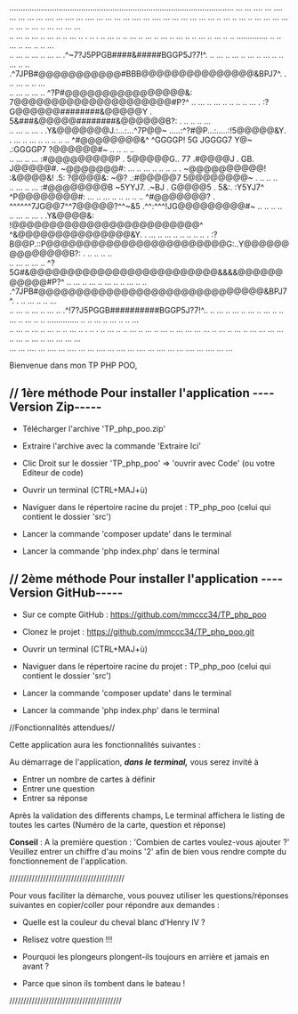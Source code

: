 ....................................................................................................
... ... .... ... .... ... ...  ... ... .... ... .... ... .... ... ...  ... ... .... ... .... ... ...
  ... ...  ... ...  ..  ...  ..  ...  ..  ... ...  ... ...  ..  ...  ..  ...  ..  ... ...  ... ...  
..  ...  ..  ...  ..  ...  ..  ..  ...  ..   .   ..   .   ..  ...  ..  ..  ...  ..  ...  ..  ...  ..
  ...  ..  ..  ...  ..  ...  ..  ..        ..............        ..  ..  ...  ..  ...  ..  ..  ...  
..  ...  ..  ...  ..  ...  ..     .^~7?J5PPGB####&#####BGGP5J?7!^.     ..  ...  ..  ...  ..  ...  ..
  ...  ..  ..  ...  ..  ..  .^7JPB#@@@@@@@@@@@#BBB@@@@@@@@@@@@@@@&BPJ7^.  .   ..  ...  ..  ..  ...  
..  ...  ..  ...  ..     ^?P#@@@@@@@@@@@@@@@@&:  7@@@@@@@@@@@@@@@@@@@@@#P?^     ..  ...  ..  ...  ..
  ..   ..  ..  ...  . :?G@@@@@@########&@@@@@Y . 5&###&@@@@@########&@@@@@@B?: .  ..   ..  ..  ...  
..  ...  ..  ...  . .Y&@@@@@@@J.:...:...^7P@@~   .....:^?#@P...:.....:!5@@@@@&Y. .  ...  ..  ...  ..
  ..   ..  ..   .. ^#@@@@@@@@&^  ^GGGGP!   5G   JGGGG7   Y@~ .:GGGGP7   ?@@@@@@#~ ..   ..  ..   ..  
..  ...  ..  ...  :#@@@@@@@@@P . 5@@@@@G.. 77  .#@@@@J . GB.  J@@@@@#.  ~@@@@@@@#:  ...  ..  ...  ..
  ..   ..  ..   . ~@@@@@@@@@@!  :&@@@@&!  .5:  ?@@@@&:  ~@? .:#@@@@@7   5@@@@@@@@~ .   ..  ..   ..  
..  ...  ..  ...  :#@@@@@@@@B   ~5YYJ7. .~BJ . G@@@@5 . 5&:. :Y5YJ7^  ^P@@@@@@@@#:  ...  ..  ...  ..
  ..   ..  ..   .. ^#@@@@@@@? . ^^^^^^7JG@@7^^7@@@@@?^^~&5  .^^:^^^!JG@@@@@@@@@#~ ..   ..  ..   ..  
..  ...  ..  ...  . .Y&@@@@&:  !@@@@@@@@@@@@@@@@@@@@@@@@@^  ^&@@@@@@@@@@@@@@@&Y. .  ...  ..  ...  ..
  ..   ..  ..   ..  . :?B@@P.::P@@@@@@@@@@@@@@@@@@@@@@@@G:..Y@@@@@@@@@@@@@@B?: .  ..   ..  ..   ..  
..  ...  ..  ...  ..     ^?5G#&@@@@@@@@@@@@@@@@@@@@@@@@@&&&&@@@@@@@@@@@#P?^     ..  ...  ..  ...  ..
  ...  ..  ..  ...  ..  ..  .^7JPB#@@@@@@@@@@@@@@@@@@@@@@@@@@@@@@&BPJ7^.  .   ..  ...  ..  ..  ...  
..  ...  ..  ...  ..  ...  ..     .^!7?J5PGGB##########BGGP5J?7!^..    ..  ...  ..  ...  ..  ...  ..
  ...  ..  ..  ...  ..  ...  ..  ..        ..............        ..  ..  ...  ..  ...  ..  ..  ...  
..  ...  ..  ...  ..  ...  ..  ..  ...  ..   .   ..   .   ..  ...  ..  ..  ...  ..  ...  ..  ...  ..
  ... ...  ... ...  ..  ...  ..  ...  ..  ... ...  ... ...  ..  ...  ..  ...  ..  ... ...  ... ...  
... ... .... ... .... ... .... ... ... .... ... .... ... .... ... .... ... ... .... ... .... ... ...


Bienvenue dans mon TP PHP POO,

// 1ère méthode Pour installer l'application ----Version Zip-----
-----------------------------------------------------------------

- Télécharger l'archive 'TP_php_poo.zip'
- Extraire l'archive avec la commande 'Extraire Ici'
- Clic Droit sur le dossier 'TP_php_poo' => 'ouvrir avec Code' (ou votre Editeur de code)

- Ouvrir un terminal (CTRL+MAJ+ù)
- Naviguer dans le répertoire racine du projet : TP_php_poo (celui qui contient le dossier 'src')
- Lancer la commande 'composer update' dans le terminal
- Lancer la commande 'php index.php' dans le terminal


// 2ème méthode Pour installer l'application ----Version GitHub-----
--------------------------------------------------------------------

- Sur ce compte GitHub : https://github.com/mmccc34/TP_php_poo

- Clonez le projet : https://github.com/mmccc34/TP_php_poo.git

- Ouvrir un terminal (CTRL+MAJ+ù) 
- Naviguer dans le répertoire racine du projet : TP_php_poo (celui qui contient le dossier 'src')
- Lancer la commande 'composer update' dans le terminal
- Lancer la commande 'php index.php' dans le terminal



//Fonctionnalités attendues//

Cette application aura les fonctionnalités suivantes :

Au démarrage de l'application, **_dans le terminal,_** vous serez invité à 
- Entrer un nombre de cartes à définir
- Entrer une question
- Entrer sa réponse

Après la validation des differents champs,
Le terminal affichera le listing de toutes les cartes (Numéro de la carte, question et réponse)

**Conseil** : 
A la première question : 'Combien de cartes voulez-vous ajouter ?'
Veuillez entrer un chiffre d'au moins '2' afin de bien vous rendre compte du fonctionnement de l'application.

/////////////////////////////////////////

Pour vous faciliter la démarche, vous pouvez utiliser les questions/réponses suivantes en copier/coller pour répondre aux demandes :

- Quelle est la couleur du cheval blanc d'Henry IV ?
- Relisez votre question !!!

- Pourquoi les plongeurs plongent-ils toujours en arrière et jamais en avant ?
- Parce que sinon ils tombent dans le bateau !

////////////////////////////////////////








